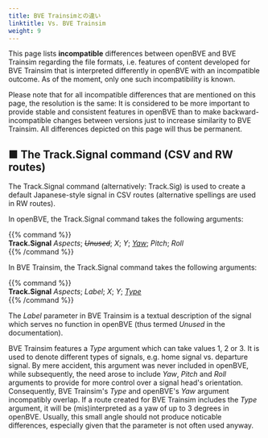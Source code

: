 ```yaml
---
title: BVE Trainsimとの違い
linktitle: Vs. BVE Trainsim
weight: 9
---
```


This page lists **incompatible** differences between openBVE and BVE Trainsim regarding the file formats, i.e. features of content developed for BVE Trainsim that is interpreted differently in openBVE with an incompatible outcome. As of the moment, only one such incompatibility is known.

Please note that for all incompatible differences that are mentioned on this page, the resolution is the same: It is considered to be more important to provide stable and consistent features in openBVE than to make backward-incompatible changes between versions just to increase similarity to BVE Trainsim. All differences depicted on this page will thus be permanent.

## ■ The Track.Signal command  (CSV and RW routes)

The Track.Signal command (alternatively: Track.Sig) is used to create a default Japanese-style signal in CSV routes (alternative spellings are used in RW routes).

In openBVE, the Track.Signal command takes the following arguments:

{{% command %}}  
**Track.Signal** *Aspects*; *~~Unused~~*; *X*; *Y*; <u>*Yaw*</u>; *Pitch*; *Roll*  
{{% /command %}}

In BVE Trainsim, the Track.Signal command takes the following arguments:

{{% command %}}  
**Track.Signal** *Aspects*; *Label*; *X*; *Y*; <u>*Type*</u>  
{{% /command %}}

The *Label* parameter in BVE Trainsim is a textual description of the signal which serves no function in openBVE (thus termed *Unused* in the documentation).

BVE Trainsim features a *Type* argument which can take values 1, 2 or 3. It is used to denote different types of signals, e.g. home signal vs. departure signal. By mere accident, this argument was never included in openBVE, while subsequently, the need arose to include *Yaw*, *Pitch* and *Roll* arguments to provide for more control over a signal head's orientation. Consequently, BVE Trainsim's *Type* and openBVE's *Yaw* argument incompatibly overlap. If a route created for BVE Trainsim includes the *Type* argument, it will be (mis)interpreted as a yaw of up to 3 degrees in openBVE. Usually, this small angle should not produce noticable differences, especially given that the parameter is not often used anyway.
